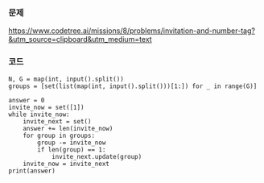### 문제
https://www.codetree.ai/missions/8/problems/invitation-and-number-tag?&utm_source=clipboard&utm_medium=text

### 코드
~~~
N, G = map(int, input().split())
groups = [set(list(map(int, input().split()))[1:]) for _ in range(G)]

answer = 0
invite_now = set([1])
while invite_now:
    invite_next = set()
    answer += len(invite_now)
    for group in groups:
        group -= invite_now
        if len(group) == 1:
            invite_next.update(group)
    invite_now = invite_next 
print(answer)
~~~